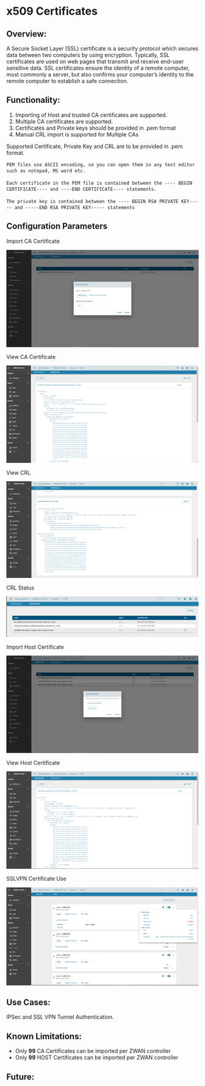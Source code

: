# x509 Certificates

## Overview: 

A Secure Socket Layer (SSL) certificate is a security protocol which secures data between two computers by using encryption. Typically, SSL certificates are used on web pages that transmit and receive end-user sensitive data. SSL certificates ensure the identity of a remote computer, most commonly a server, but also confirms your computer’s identity to the remote computer to establish a safe connection.

## Functionality:

1) Importing of Host and trusted CA certificates are supported. 
2) Multiple CA certificates are supported. 
3) Certificates and Private keys should be provided in .pem format
4) Manual CRL import is supported for Multiple CAs

Supported Certificate, Private Key and CRL are to be provided in .pem format.  

```
PEM files use ASCII encoding, so you can open them in any text editor such as notepad, MS word etc. 

Each certificate in the PEM file is contained between the ---- BEGIN CERTIFICATE---- and ----END CERTIFICATE---- statements. 

The private key is contained between the ---- BEGIN RSA PRIVATE KEY----- and -----END RSA PRIVATE KEY----- statements
```

## Configuration Parameters

Import CA Certificate

![x509](images/ImportCACertificate.png)

View CA Certificate

![x509](images/ViewCACertificate.png)

View CRL

![x509](images/ViewCRL.png)

CRL Status

![x509](images/CRLStatus.png)

Import Host Certificate

![x509](images/ImportHostCertificate.png)

View Host Certificate

![x509](images/ViewHostCertificate.png)

SSLVPN Certificate Use

![x509](images/SSLVPNTunnelCertificate.png)

 
## Use Cases:

IPSec and SSL VPN Tunnel Authentication.

## Known Limitations:

- Only **99** CA Certificates can be imported per ZWAN controller
- Only **99** HOST Certificates can be imported per ZWAN controller

## Future:




